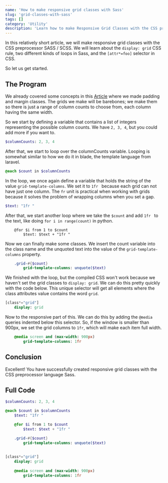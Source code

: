 ```yaml
---
name: 'How to make responsive grid classes with Sass'
slug: 'grid-classes-with-sass'
tags: []
category: 'Utility'
description: 'Learn how to make Responsive Grid Classes with the CSS preprocessor SASS'
---
```


In this relatively short article, we will make responsive grid classes with the CSS preprocessor SASS / SCSS. We will learn about the `display: grid` CSS rule, two different kinds of loops in Sass, and the `[attr*=foo]` selector in CSS.

So let us get started.


## The Program

We already covered some concepts in this [Article](https://maximmaeder.com/padding-and-margin-classes-with-sass/) where we made padding and margin classes. The grids we make will be barebones; we make them so there is just a range of column counts to choose from, each column having the same width.

So we start by defining a variable that contains a list of integers representing the possible column counts. We have `2, 3, 4`, but you could add more if you want to.

```sass
$columnCounts: 2, 3, 4
```

After that, we start to loop over the columnCounts variable. Looping is somewhat similar to how we do it in blade, the template language from laravel.

```sass
@each $count in $columnCounts
```

In the loop, we once again define a variable that holds the string of the value `grid-template-columns`. We set it to `1fr ` because each grid can not have just one column. The `fr` unit is practical when working with grids because it solves the problem of wrapping columns when you set a gap.

```sass
$text: "1fr "
```

After that, we start another loop where we take the `$count` and add `1fr ` to the text, like doing `for i in range(count)` in python.

```
    @for $i from 1 to $count
        $text: $text + "1fr "
```

Now we can finally make some classes. We insert the count variable into the class name and the unquoted text into the value of the `grid-template-columns` property.

```sass
	.grid-#{$count}
        grid-template-columns: unquote($text)
```

We finished with the loop, but the compiled CSS won't work because we haven't set the grid classes to `display: grid`. We can do this pretty quickly with the code below. This unique selector will get all elements where the class attributes value contains the word `grid`.

```sass
[class*="grid"]
    display: grid
```

Now to the responsive part of this. We can do this by adding the `@media` queries indented below this selector. So, if the window is smaller than 900px, we set the grid columns to `1fr`, which will make each item full width.

```sass
    @media screen and (max-width: 900px)
        grid-template-columns: 1fr
```

## Conclusion

Excellent! You have successfully created responsive grid classes with the CSS preprocessor language Sass.

## Full Code
```sass
$columnCounts: 2, 3, 4

@each $count in $columnCounts
    $text: "1fr "

    @for $i from 1 to $count
        $text: $text + "1fr "

    .grid-#{$count}
        grid-template-columns: unquote($text)
        
            
[class*="grid"]
    display: grid
    
    @media screen and (max-width: 900px)
        grid-template-columns: 1fr
```